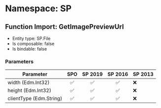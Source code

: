 # Namespace: SP

## Function Import: GetImagePreviewUrl

- Entity type: SP.File
- Is composable: false
- Is bindable: false

### Parameters

Parameter | SPO | SP 2019 | SP 2016 | SP 2013
----------|:---:|:-------:|:-------:|:-------
width (Edm.Int32) | ✅ | ✅ | ✅ | ❌
height (Edm.Int32) | ✅ | ✅ | ✅ | ❌
clientType (Edm.String) | ✅ | ✅ | ✅ | ❌